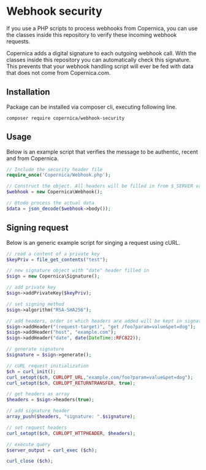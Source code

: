 # Webhook security

If you use a PHP scripts to process webhooks from Copernica, you can use
the classes inside this repository to verify these incoming webhook
requests.

Copernica adds a digital signature to each outgoing webhook call. With
the classes inside this repository you can automatically check this
signature. This prevents that your webhook handling script will ever
be fed with data that does not come from Copernica.com.

## Installation

Package can be installed via composer cli, executing following line.

```
composer require copernica/webhook-security
```

## Usage

Below is an example script that verifies the message to be authentic,
recent and from Copernica.

```php
// Include the security header file
require_once('Copernica/Webhook.php');

// Construct the object. All headers will be filled in from $_SERVER variable
$webhook = new Copernica\Webhook();

// @todo process the actual data
$data = json_decode($webhook->body());
```

## Signing request

Below is an generic example script for singing a request using cURL.

```php
// read a content of a private key
$keyPriv = file_get_contents("test");

// new signature object with "date" header filled in
$sign = new Copernica\Signature();

// add private key
$sign->addPrivateKey($keyPriv);

// set signing method
$sign->algorithm("RSA-SHA256");

// add headers, order in which headers are added will be kept in signature
$sign->addHeader("(request-target)", "get /foo?param=value&pet=dog");
$sign->addHeader("host", "example.com");
$sign->addHeader("date", date(DateTime::RFC822));

// generate signature
$signature = $sign->generate();

// cURL request initialization
$ch = curl_init();
curl_setopt($ch, CURLOPT_URL,"example.com/foo?param=value&pet=dog");
curl_setopt($ch, CURLOPT_RETURNTRANSFER, true);

// get headers as array
$headers = $sign->headers(true);

// add signature header
array_push($headers, "signature: ".$signature);

// set request headers
curl_setopt($ch, CURLOPT_HTTPHEADER, $headers);

// execute query
$server_output = curl_exec ($ch);

curl_close ($ch);

```

